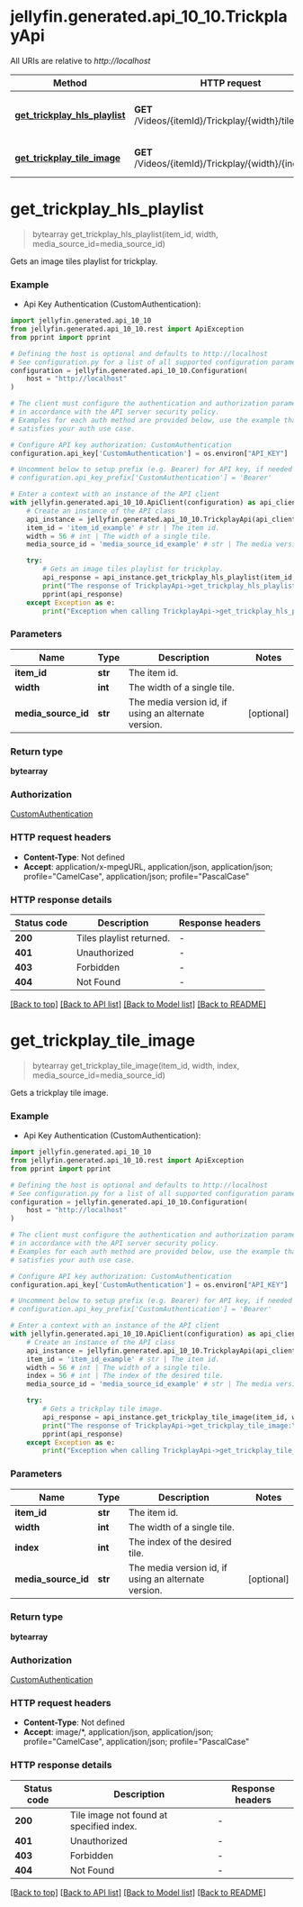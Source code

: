 # jellyfin.generated.api_10_10.TrickplayApi

All URIs are relative to *http://localhost*

Method | HTTP request | Description
------------- | ------------- | -------------
[**get_trickplay_hls_playlist**](TrickplayApi.md#get_trickplay_hls_playlist) | **GET** /Videos/{itemId}/Trickplay/{width}/tiles.m3u8 | Gets an image tiles playlist for trickplay.
[**get_trickplay_tile_image**](TrickplayApi.md#get_trickplay_tile_image) | **GET** /Videos/{itemId}/Trickplay/{width}/{index}.jpg | Gets a trickplay tile image.


# **get_trickplay_hls_playlist**
> bytearray get_trickplay_hls_playlist(item_id, width, media_source_id=media_source_id)

Gets an image tiles playlist for trickplay.

### Example

* Api Key Authentication (CustomAuthentication):

```python
import jellyfin.generated.api_10_10
from jellyfin.generated.api_10_10.rest import ApiException
from pprint import pprint

# Defining the host is optional and defaults to http://localhost
# See configuration.py for a list of all supported configuration parameters.
configuration = jellyfin.generated.api_10_10.Configuration(
    host = "http://localhost"
)

# The client must configure the authentication and authorization parameters
# in accordance with the API server security policy.
# Examples for each auth method are provided below, use the example that
# satisfies your auth use case.

# Configure API key authorization: CustomAuthentication
configuration.api_key['CustomAuthentication'] = os.environ["API_KEY"]

# Uncomment below to setup prefix (e.g. Bearer) for API key, if needed
# configuration.api_key_prefix['CustomAuthentication'] = 'Bearer'

# Enter a context with an instance of the API client
with jellyfin.generated.api_10_10.ApiClient(configuration) as api_client:
    # Create an instance of the API class
    api_instance = jellyfin.generated.api_10_10.TrickplayApi(api_client)
    item_id = 'item_id_example' # str | The item id.
    width = 56 # int | The width of a single tile.
    media_source_id = 'media_source_id_example' # str | The media version id, if using an alternate version. (optional)

    try:
        # Gets an image tiles playlist for trickplay.
        api_response = api_instance.get_trickplay_hls_playlist(item_id, width, media_source_id=media_source_id)
        print("The response of TrickplayApi->get_trickplay_hls_playlist:\n")
        pprint(api_response)
    except Exception as e:
        print("Exception when calling TrickplayApi->get_trickplay_hls_playlist: %s\n" % e)
```



### Parameters


Name | Type | Description  | Notes
------------- | ------------- | ------------- | -------------
 **item_id** | **str**| The item id. | 
 **width** | **int**| The width of a single tile. | 
 **media_source_id** | **str**| The media version id, if using an alternate version. | [optional] 

### Return type

**bytearray**

### Authorization

[CustomAuthentication](README.md#CustomAuthentication)

### HTTP request headers

 - **Content-Type**: Not defined
 - **Accept**: application/x-mpegURL, application/json, application/json; profile="CamelCase", application/json; profile="PascalCase"

### HTTP response details

| Status code | Description | Response headers |
|-------------|-------------|------------------|
**200** | Tiles playlist returned. |  -  |
**401** | Unauthorized |  -  |
**403** | Forbidden |  -  |
**404** | Not Found |  -  |

[[Back to top]](#) [[Back to API list]](README.md#documentation-for-api-endpoints) [[Back to Model list]](README.md#documentation-for-models) [[Back to README]](README.md)

# **get_trickplay_tile_image**
> bytearray get_trickplay_tile_image(item_id, width, index, media_source_id=media_source_id)

Gets a trickplay tile image.

### Example

* Api Key Authentication (CustomAuthentication):

```python
import jellyfin.generated.api_10_10
from jellyfin.generated.api_10_10.rest import ApiException
from pprint import pprint

# Defining the host is optional and defaults to http://localhost
# See configuration.py for a list of all supported configuration parameters.
configuration = jellyfin.generated.api_10_10.Configuration(
    host = "http://localhost"
)

# The client must configure the authentication and authorization parameters
# in accordance with the API server security policy.
# Examples for each auth method are provided below, use the example that
# satisfies your auth use case.

# Configure API key authorization: CustomAuthentication
configuration.api_key['CustomAuthentication'] = os.environ["API_KEY"]

# Uncomment below to setup prefix (e.g. Bearer) for API key, if needed
# configuration.api_key_prefix['CustomAuthentication'] = 'Bearer'

# Enter a context with an instance of the API client
with jellyfin.generated.api_10_10.ApiClient(configuration) as api_client:
    # Create an instance of the API class
    api_instance = jellyfin.generated.api_10_10.TrickplayApi(api_client)
    item_id = 'item_id_example' # str | The item id.
    width = 56 # int | The width of a single tile.
    index = 56 # int | The index of the desired tile.
    media_source_id = 'media_source_id_example' # str | The media version id, if using an alternate version. (optional)

    try:
        # Gets a trickplay tile image.
        api_response = api_instance.get_trickplay_tile_image(item_id, width, index, media_source_id=media_source_id)
        print("The response of TrickplayApi->get_trickplay_tile_image:\n")
        pprint(api_response)
    except Exception as e:
        print("Exception when calling TrickplayApi->get_trickplay_tile_image: %s\n" % e)
```



### Parameters


Name | Type | Description  | Notes
------------- | ------------- | ------------- | -------------
 **item_id** | **str**| The item id. | 
 **width** | **int**| The width of a single tile. | 
 **index** | **int**| The index of the desired tile. | 
 **media_source_id** | **str**| The media version id, if using an alternate version. | [optional] 

### Return type

**bytearray**

### Authorization

[CustomAuthentication](README.md#CustomAuthentication)

### HTTP request headers

 - **Content-Type**: Not defined
 - **Accept**: image/*, application/json, application/json; profile="CamelCase", application/json; profile="PascalCase"

### HTTP response details

| Status code | Description | Response headers |
|-------------|-------------|------------------|
**200** | Tile image not found at specified index. |  -  |
**401** | Unauthorized |  -  |
**403** | Forbidden |  -  |
**404** | Not Found |  -  |

[[Back to top]](#) [[Back to API list]](README.md#documentation-for-api-endpoints) [[Back to Model list]](README.md#documentation-for-models) [[Back to README]](README.md)

